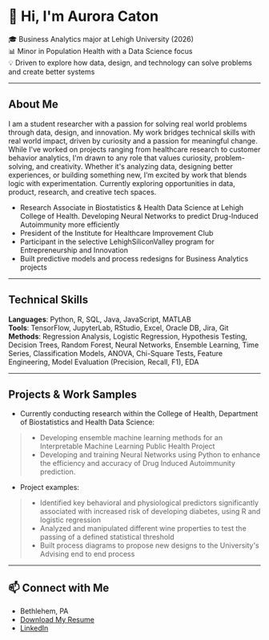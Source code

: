# 👋 Hi, I'm Aurora Caton

🎓 Business Analytics major at Lehigh University (2026)  
📊 Minor in Population Health with a Data Science focus  
💡 Driven to explore how data, design, and technology can solve problems and create better systems

---

##  About Me
I am a student researcher with a passion for solving real world problems through data, design, and innovation. My work bridges technical skills with real world impact, driven by curiosity and a passion for meaningful change.
While I've worked on projects ranging from healthcare research to customer behavior analytics, I'm drawn to any role that values curiosity, problem-solving, and creativity. Whether it's analyzing data, designing better experiences, or building something new, I’m excited by work that blends logic with experimentation.
Currently exploring opportunities in data, product, research, and creative tech spaces.


- Research Associate in Biostatistics & Health Data Science at Lehigh College of Health. Developing Neural Networks to predict Drug-Induced Autoimmunity more efficiently  
- President of the Institute for Healthcare Improvement Club 
- Participant in the selective LehighSiliconValley program for Entrepreneurship and Innovation
- Built predictive models and process redesigns for Business Analytics projects  

---

##  Technical Skills
**Languages**: Python, R, SQL, Java, JavaScript, MATLAB  
**Tools**: TensorFlow, JupyterLab, RStudio, Excel, Oracle DB, Jira, Git  
**Methods**: Regression Analysis, Logistic Regression, Hypothesis Testing, Decision Trees, Random Forest, Neural Networks, Ensemble Learning, Time Series, Classification Models, ANOVA, Chi-Square Tests, Feature Engineering, Model Evaluation (Precision, Recall, F1), EDA


---

## Projects & Work Samples
- Currently conducting research within the College of Health, Department of Biostatistics and Health Data Science:
> - Developing ensemble machine learning methods for an Interpretable Machine Learning Public Health Project
> - Developing and training Neural Networks using Python to enhance the efficiency and accuracy of Drug Induced Autoimmunity prediction.

- Project examples:
> - Identified key behavioral and physiological predictors significantly
associated with increased risk of developing diabetes, using R and logistic regression
> - Analyzed and manipulated different wine properties to test the passing of a defined statistical threshold 
> - Built process diagrams to propose new designs to the University's Advising end to end process


---

## 📫 Connect with Me
- Bethlehem, PA  
- [Download My Resume](AuroraCatonResume.pdf) 
- [LinkedIn](www.linkedin.com/in/auroracaton)



